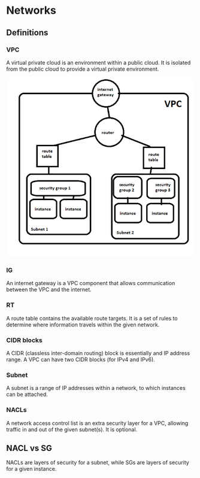 # Networks

## Definitions

### VPC

A virtual private cloud is an environment within a public cloud. It is isolated
from the public cloud to provide a virtual private environment.

![vpc diagram](https://github.com/Benedek4000/eng130_cloud_computing/blob/main/images/vpc.png)

### IG

An internet gateway is a VPC component that allows communication between the 
VPC and the internet.

### RT

A route table contains the available route targets. It is a set of rules
to determine where information travels within the given network.

### CIDR blocks

A CIDR (classless inter-domain routing) block is essentially and IP address
range. A VPC can have two CIDR blocks (for IPv4 and IPv6).

### Subnet

A subnet is a range of IP addresses within a network, to which instances 
can be attached.

### NACLs

A network access control list is an extra security layer for a VPC, allowing 
traffic in and out of the given subnet(s). It is optional.

## NACL vs SG

NACLs are layers of security for a subnet, while SGs are layers of security
for a given instance.

